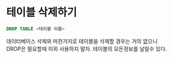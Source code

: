 # 테이블 삭제하기

```sql
DROP TABLE <테이블 이름>
```

데이터베이스 삭제와 마찬가지로 테이블을 삭제할 경우는 거의 없으니\
DROP은 필요할때 이외 사용하지 말자. 테이블의 모든정보를 날릴수 있다.
